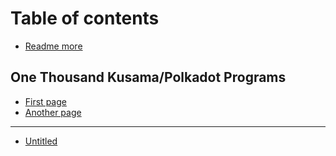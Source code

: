 # Table of contents

* [Readme more](README.md)

## One Thousand Kusama/Polkadot Programs

* [First page](one-thousand-kusama-polkadot-programs/first-page.md)
* [Another page](one-thousand-kusama-polkadot-programs/another-page.md)

---

* [Untitled](untitled.md)

